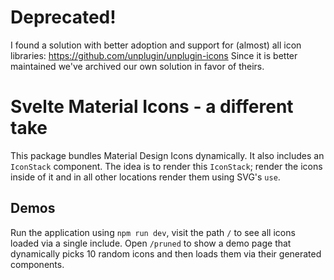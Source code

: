 # Deprecated!

I found a solution with better adoption and support for (almost) all icon libraries: https://github.com/unplugin/unplugin-icons
Since it is better maintained we've archived our own solution in favor of theirs.


# Svelte Material Icons - a different take

This package bundles Material Design Icons dynamically.
It also includes an `IconStack` component. The idea is to render this `IconStack`; render the icons inside of it and in all other locations render them using SVG's `use`.

## Demos

Run the application using `npm run dev`, visit the path `/` to see all icons loaded via a single include.
Open `/pruned` to show a demo page that dynamically picks 10 random icons and then loads them via their generated components.
